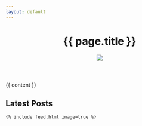 ```yaml
---
layout: default
---
```

<header class="feed-header">
  <h1>{{ page.title }}</h1>
  <div id="header-image"><img src="{{ page.image }}" /></div>
</header>
<div class="feed-content">

  {{ content }}

  <div class="section">
    <h2 id="latest-posts">Latest Posts</h2>

    {% include feed.html image=true %}

  </div>

</div>
